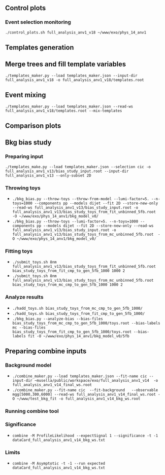 ## Control plots

### Event selection monitoring
`./control_plots.sh full_analysis_anv1_v18 ~/www/exo/phys_14_anv1`

## Templates generation

## Merge trees and fill template variables
`./templates_maker.py --load templates_maker.json --input-dir full_analysis_anv1_v18 -o full_analysis_anv1_v18/templates.root`

## Event mixing
`./templates_maker.py --load templates_maker.json --read-ws full_analysis_anv1_v18/templates.root --mix-templates`

## Comparison plots


## Bkg bias study

### Preparing input
`./templates_make.py --load templates_maker.json --selection cic -o full_analysis_anv1_v13/bias_study_input.root --input-dir full_analysis_anv1_v13 --only-subset 2D`

### Throwing toys
- `./bkg_bias.py --throw-toys --throw-from-model --lumi-factor=5. --n-toys=1000 --components pp --models dijet --fit 2D --store-new-only --read-ws full_analysis_anv1_v13/bias_study_input.root -o full_analysis_anv1_v13/bias_study_toys_from_fit_unbinned_5fb.root  -O ~/www/exo/phys_14_anv1/bkg_model_v0/`
- `./bkg_bias.py --throw-toys --lumi-factor=5. --n-toys=1000 --components pp --models dijet --fit 2D --store-new-only --read-ws full_analysis_anv1_v13/bias_study_input.root -o full_analysis_anv1_v13/bias_study_toys_from_mc_unbinned_5fb.root  -O ~/www/exo/phys_14_anv1/bkg_model_v0/`

### Fitting toys
- `./submit_toys.sh 8nm full_analysis_anv1_v13/bias_study_toys_from_fit_unbinned_5fb.root bias_study_toys_from_fit_cmp_to_gen_5fb_1000 1000 2`
- `./submit_toys.sh 8nm full_analysis_anv1_v13/bias_study_toys_from_mc_unbinned_5fb.root  bias_study_toys_from_mc_cmp_to_gen_5fb_1000 1000 2`

### Analyze results
- `./hadd_toys.sh bias_study_toys_from_mc_cmp_to_gen_5fb_1000/`
- `./hadd_toys.sh bias_study_toys_from_fit_cmp_to_gen_5fb_1000/`
- `./bkg_bias.py --analyze-bias --bias-files bias_study_toys_from_mc_cmp_to_gen_5fb_1000/toys.root --bias-labels mc --bias-files bias_study_toys_from_fit_cmp_to_gen_5fb_1000/toys.root --bias-labels fit -O ~/www/exo/phys_14_anv1/bkg_model_v0/5fb`


## Preparing combine inputs

### Background model
- `./combine_maker.py --load templates_maker.json --fit-name cic --input-dir ~musella/public/workspace/exo/full_analysis_anv1_v14  -o full_analysis_anv1_v14_final_ws.root`
- `./combine_maker.py --fit-name cic  --fit-background   --observable mgg[5000,300,6000] --read-ws full_analysis_anv1_v14_final_ws.root -O ~/www/test_bkg_fit -o full_analysis_anv1_v14_bkg_ws.root`

### Running combine tool 

### Significance
- `combine -M ProfileLikelihood --expectSignal 1 --significance -t -1 dataCard_full_analysis_anv1_v14_bkg_ws.txt`
### Limits
- `combine -M Asymptotic -t -1 --run expected dataCard_full_analysis_anv1_v14_bkg_ws.txt`
